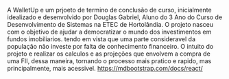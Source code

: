 A WalletUp e um prjoeto de termino de conclusão de curso, inicialmente idealizado e desenvolvido
por Douglas Gabriel, Aluno do 3 Ano do Curso de Desenvolvimento de Sistemas na ETEC de Hortolândia.
O projeto nasceu com o objetivo de ajudar a democratizar o mundo dos investimentos em fundos imobiliarios.
tendo em vista que uma parte consideravel da população não investe por falta de conhecimento financeiro.
O intuito do projeto e realizar os calculos e as projeções que envolvem a compra de uma FII, dessa maneira,
tornando o processo mais pratico e rapido, mas principalmente, mais acessivel.
https://mdbootstrap.com/docs/react/